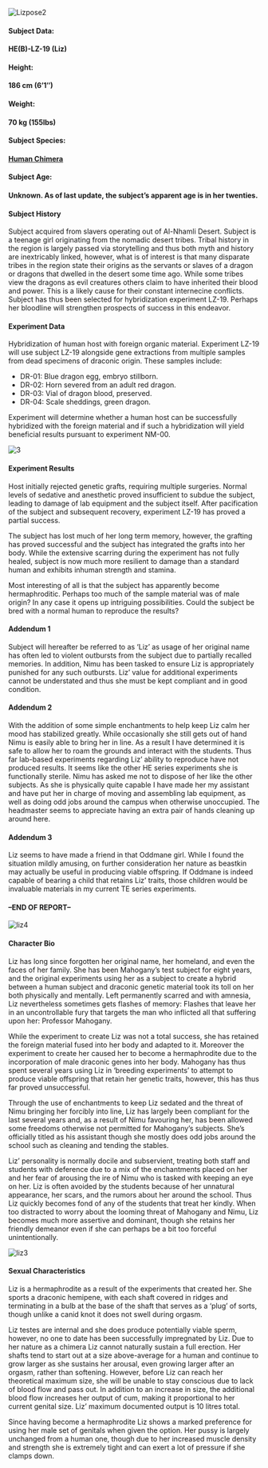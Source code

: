 ![Lizpose2](https://worldofvaira.com/wp-content/uploads/2023/02/Lizpose2.png)

#### **Subject Data:**

####    HE(B)-LZ-19 (Liz)

#### **Height:**

####    186 cm (6’1″)

#### **Weight:**

####    70 kg (155lbs)

#### **Subject Species:**

####    [Human Chimera](https://worldofvaira.com/man-made-hybrids/)

#### **Subject Age:**

####   Unknown. As of last update, the subject’s apparent age is in her twenties.

####  

#### **Subject History**

Subject acquired from slavers operating out of Al-Nhamli Desert. Subject is a teenage girl originating from the nomadic desert tribes. Tribal history in the region is largely passed via storytelling and thus both myth and history are inextricably linked, however, what is of interest is that many disparate tribes in the region state their origins as the servants or slaves of a dragon or dragons that dwelled in the desert some time ago. While some tribes view the dragons as evil creatures others claim to have inherited their blood and power. This is a likely cause for their constant internecine conflicts. Subject has thus been selected for hybridization experiment LZ-19. Perhaps her bloodline will strengthen prospects of success in this endeavor.

#### **Experiment Data**

Hybridization of human host with foreign organic material. Experiment LZ-19 will use subject LZ-19 alongside gene extractions from multiple samples from dead specimens of draconic origin. These samples include:

- DR-01: Blue dragon egg, embryo stillborn.
- DR-02: Horn severed from an adult red dragon.
- DR-03: Vial of dragon blood, preserved.
- DR-04: Scale sheddings, green dragon.

Experiment will determine whether a human host can be successfully hybridized with the foreign material and if such a hybridization will yield beneficial results pursuant to experiment NM-00.

![3](https://worldofvaira.com/wp-content/uploads/2022/06/3.png)

#### **Experiment Results**

Host initially rejected genetic grafts, requiring multiple surgeries. Normal levels of sedative and anesthetic proved insufficient to subdue the subject, leading to damage of lab equipment and the subject itself. After pacification of the subject and subsequent recovery, experiment LZ-19 has proved a partial success.



The subject has lost much of her long term memory, however, the grafting has proved successful and the subject has integrated the grafts into her body. While the extensive scarring during the experiment has not fully healed, subject is now much more resilient to damage than a standard human and exhibits inhuman strength and stamina.

Most interesting of all is that the subject has apparently become hermaphroditic. Perhaps too much of the sample material was of male origin? In any case it opens up intriguing possibilities. Could the subject be bred with a normal human to reproduce the results? 

#### **Addendum 1**

Subject will hereafter be referred to as ‘Liz’ as usage of her original name has often led to violent outbursts from the subject due to partially recalled memories. In addition, Nimu has been tasked to ensure Liz is appropriately punished for any such outbursts. Liz’ value for additional experiments cannot be understated and thus she must be kept compliant and in good condition.

#### **Addendum 2**

With the addition of some simple enchantments to help keep Liz calm her mood has stabilized greatly. While occasionally she still gets out of hand Nimu is easily able to bring her in line. As a result I have determined it is safe to allow her to roam the grounds and interact with the students. Thus far lab-based experiments regarding Liz’ ability to reproduce have not produced results. It seems like the other HE series experiments she is functionally sterile. Nimu has asked me not to dispose of her like the other subjects. As she is physically quite capable I have made her my assistant and have put her in charge of moving and assembling lab equipment, as well as doing odd jobs around the campus when otherwise unoccupied. The headmaster seems to appreciate having an extra pair of hands cleaning up around here.

#### **Addendum 3** 

Liz seems to have made a friend in that Oddmane girl. While I found the situation mildly amusing, on further consideration her nature as beastkin may actually be useful in producing viable offspring. If Oddmane is indeed capable of bearing a child that retains Liz’ traits, those children would be invaluable materials in my current TE series experiments.

#### –END OF REPORT–

![liz4](https://worldofvaira.com/wp-content/uploads/2022/06/liz4.jpg)

#### **Character Bio**

Liz has long since forgotten her original name, her homeland, and even the faces of her family. She has been Mahogany’s test subject for eight years, and the original experiments using her as a subject to create a hybrid between a human subject and draconic genetic material took its toll on her both physically and mentally. Left permanently scarred and with amnesia, Liz nevertheless sometimes gets flashes of memory: Flashes that leave her in an uncontrollable fury that targets the man who inflicted all that suffering upon her: Professor Mahogany.



While the experiment to create Liz was not a total success, she has retained the foreign material fused into her body and adapted to it. Moreover the experiment to create her caused her to become a hermaphrodite due to the incorporation of male draconic genes into her body. Mahogany has thus spent several years using Liz in ‘breeding experiments’ to attempt to produce viable offspring that retain her genetic traits, however, this has thus far proved unsuccessful.



Through the use of enchantments to keep Liz sedated and the threat of Nimu bringing her forcibly into line, Liz has largely been compliant for the last several years and, as a result of Nimu favouring her, has been allowed some freedoms otherwise not permitted for Mahogany’s subjects. She’s officially titled as his assistant though she mostly does odd jobs around the school such as cleaning and tending the stables.



Liz’ personality is normally docile and subservient, treating both staff and students with deference due to a mix of the enchantments placed on her and her fear of arousing the ire of Nimu who is tasked with keeping an eye on her. Liz is often avoided by the students because of her unnatural appearance, her scars, and the rumors about her around the school. Thus Liz quickly becomes fond of any of the students that treat her kindly. When too distracted to worry about the looming threat of Mahogany and Nimu, Liz becomes much more assertive and dominant, though she retains her friendly demeanor even if she can perhaps be a bit too forceful unintentionally.

![liz3](https://worldofvaira.com/wp-content/uploads/2022/06/liz3.jpg)

#### **Sexual Characteristics**

Liz is a hermaphrodite as a result of the experiments that created her. She sports a draconic hemipene, with each shaft covered in ridges and terminating in a bulb at the base of the shaft that serves as a ‘plug’ of sorts, though unlike a canid knot it does not swell during orgasm.



Liz testes are internal and she does produce potentially viable sperm, however, no one to date has been successfully impregnated by Liz. Due to her nature as a chimera Liz cannot naturally sustain a full erection. Her shafts tend to start out at a size above-average for a human and continue to grow larger as she sustains her arousal, even growing larger after an orgasm, rather than softening. However, before Liz can reach her theoretical maximum size, she will be unable to stay conscious due to lack of blood flow and pass out. In addition to an increase in size, the additional blood flow increases her output of cum, making it proportional to her current genital size. Liz’ maximum documented output is 10 litres total.



Since having become a hermaphrodite Liz shows a marked preference for using her male set of genitals when given the option. Her pussy is largely unchanged from a human one, though due to her increased muscle density and strength she is extremely tight and can exert a lot of pressure if she clamps down.